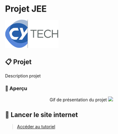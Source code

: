 # Projet JEE

<div>
  <img src="img/CYTechLogo.png" style="width: 35%;">
</div>

## 📋 Projet

Description projet

### 👀 Aperçu

<div align="center">
  Gif de présentation du projet
  <img src="img/.gif" />
</div>

## 🚀 Lancer le site internet
> [Accéder au tutoriel](docs/run_website.md)
